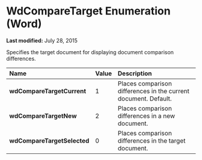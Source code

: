 
# WdCompareTarget Enumeration (Word)

 **Last modified:** July 28, 2015

Specifies the target document for displaying document comparison differences.


|**Name**|**Value**|**Description**|
|:-----|:-----|:-----|
| **wdCompareTargetCurrent**|1|Places comparison differences in the current document. Default.|
| **wdCompareTargetNew**|2|Places comparison differences in a new document.|
| **wdCompareTargetSelected**|0|Places comparison differences in the target document.|
